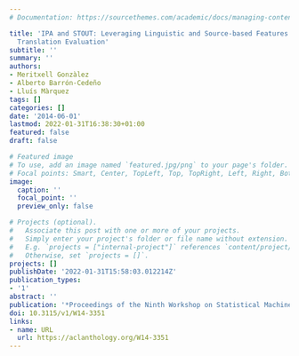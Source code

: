 ```yaml
---
# Documentation: https://sourcethemes.com/academic/docs/managing-content/

title: 'IPA and STOUT: Leveraging Linguistic and Source-based Features for Machine
  Translation Evaluation'
subtitle: ''
summary: ''
authors:
- Meritxell Gonzàlez
- Alberto Barrón-Cedeño
- Lluís Màrquez
tags: []
categories: []
date: '2014-06-01'
lastmod: 2022-01-31T16:38:30+01:00
featured: false
draft: false

# Featured image
# To use, add an image named `featured.jpg/png` to your page's folder.
# Focal points: Smart, Center, TopLeft, Top, TopRight, Left, Right, BottomLeft, Bottom, BottomRight.
image:
  caption: ''
  focal_point: ''
  preview_only: false

# Projects (optional).
#   Associate this post with one or more of your projects.
#   Simply enter your project's folder or file name without extension.
#   E.g. `projects = ["internal-project"]` references `content/project/deep-learning/index.md`.
#   Otherwise, set `projects = []`.
projects: []
publishDate: '2022-01-31T15:58:03.012214Z'
publication_types:
- '1'
abstract: ''
publication: '*Proceedings of the Ninth Workshop on Statistical Machine Translation*'
doi: 10.3115/v1/W14-3351
links:
- name: URL
  url: https://aclanthology.org/W14-3351
---
```

